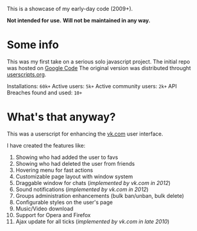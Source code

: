 This is a showcase of my early-day code (2009+).

**Not intended for use.**
**Will not be maintained in any way.**

Some info
==========

This was my first take on a serious solo javascript project.
The initial repo was hosted on [Google Code](https://code.google.com/p/migvkscript)
The original version was distributed throught [userscripts.org](http://userscripts-mirror.org/scripts/show/54446).

Installations: `60k+`
Active users: `5k+`
Active community users: `2k+`
API Breaches found and used: `10+`


What's that anyway?
===================

This was a userscript for enhancing the [vk.com](http://vk.com) user interface.

I have created the features like:
1. Showing who had added the user to favs
1. Showing who had deleted the user from friends
1. Hovering menu for fast actions
1. Customizable page layout with window system
1. Draggable window for chats (*implemented by vk.com in 2012*)
1. Sound notifications (*implemented by vk.com in 2012*)
1. Groups administration enhancements (bulk ban/unban, bulk delete)
1. Configurable styles on the user's page
1. Music/Video download
1. Support for Opera and Firefox
1. Ajax update for all ticks (*implemented by vk.com in late 2010*)
